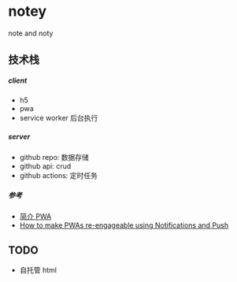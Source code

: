 # notey
note and noty

## 技术栈
##### client
+ h5
+ pwa
+ service worker 后台执行

##### server
+ github repo: 数据存储
+ github api: crud
+ github actions: 定时任务

##### 参考
+ [简介 PWA](https://zhuanlan.zhihu.com/p/589899361)
+ [How to make PWAs re-engageable using Notifications and Push](https://developer.mozilla.org/en-US/docs/Web/Progressive_web_apps/Re-engageable_Notifications_Push)

## TODO
+ 自托管 html

